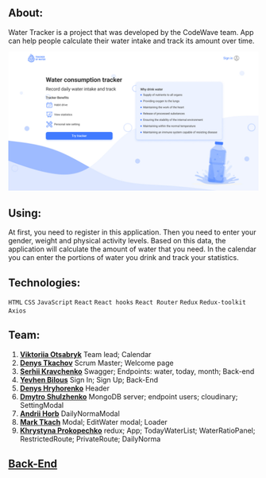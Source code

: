 ## About:

Water Tracker is a project that was developed by the CodeWave team. App can help
people calculate their water intake and track its amount over time.

<img src="./src/images/Banner.jpg" alt="banner project" />

## Using:

At first, you need to register in this application. Then you need to enter your
gender, weight and physical activity levels. Based on this data, the application
will calculate the amount of water that you need. In the calendar you can enter
the portions of water you drink and track your statistics.

## Technologies:

`HTML` `CSS` `JavaScript` `React` `React hooks` `React Router` `Redux`
`Redux-toolkit` `Axios`

## Team:

1. **[Viktoriia Otsabryk](https://github.com/Viktoriia3192)** Team lead;
   Calendar
2. **[Denys Tkachov](https://github.com/DenysTkachov)** Scrum Master; Welcome
   page
3. **[Serhii Kravchenko](https://github.com/Serhii1727)** Swagger; Endpoints:
   water, today, month; Back-end
4. **[Yevhen Bilous](https://github.com/EvgenBilous)** Sign In; Sign Up;
   Back-End
5. **[Denys Hryhorenko](https://github.com/kladmone)** Header
6. **[Dmytro Shulzhenko](https://github.com/summermoved0n)** MongoDB server;
   endpoint users; cloudinary; SettingModal
7. **[Andrii Horb](https://github.com/jn3107)** DailyNormaModal
8. **[Mark Tkach](https://github.com/Gentleman-88)** Modal; EditWater modal;
   Loader
9. **[Khrystyna Prokopechko](https://github.com/prokopechkok)** redux; App;
   TodayWaterList; WaterRatioPanel; RestrictedRoute; PrivateRoute; DailyNorma

## **[Back-End](https://github.com/EvgenBilous/Project01_water_backend)**
